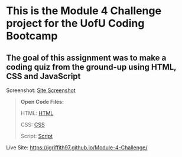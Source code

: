 # This is the Module 4 Challenge project for the UofU Coding Bootcamp

## The goal of this assignment was to make a coding quiz from the ground-up using HTML, CSS and JavaScript

Screenshot: [Site Screenshot](./Screenshot%202022-05-16%20194353.png)

>**Open Code Files:**
>
>HTML: [HTML](./index.html)
>
>CSS: [CSS](./style.css)
>
>Script: [Script](./script.js)

Live Site: https://jgriffith97.github.io/Module-4-Challenge/
